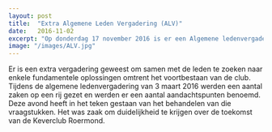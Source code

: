 ```yaml
---
layout: post
title:  "Extra Algemene Leden Vergadering (ALV)"
date:   2016-11-02
excerpt: "Op donderdag 17 november 2016 is er een Algemene ledenvergadering van de KeverClub Roermond geweest"
image: "/images/ALV.jpg"
---
```


Er is een extra vergadering geweest om samen met de leden te zoeken naar enkele fundamentele oplossingen omtrent het voortbestaan van de club. Tijdens de algemene ledenvergadering van 3 maart 2016 werden een aantal zaken op een rij gezet en werden er een aantal aandachtspunten benoemd. Deze avond heeft in het teken gestaan van het behandelen van die vraagstukken. Het was zaak om duidelijkheid te krijgen over de toekomst van de Keverclub Roermond.
